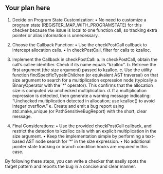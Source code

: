 Your plan here
-----------------
1. Decide on Program State Customization:
   • No need to customize a program state (REGISTER_MAP_WITH_PROGRAMSTATE) for this checker because the issue is local to one function call, so tracking extra pointer or alias information is unnecessary.

2. Choose the Callback Function:
   • Use the checkPostCall callback to intercept allocation calls.
   • In checkPostCall, filter for calls to kzalloc.

3. Implement the Callback in checkPostCall:
   a. In checkPostCall, obtain the call’s callee identifier. Check if its name equals "kzalloc".
   b. Retrieve the first argument (the size argument) passed to kzalloc.
   c. Use the utility function findSpecificTypeInChildren (or equivalent AST traversal) on that size argument to search for a multiplication expression node (typically a BinaryOperator with the '*' operator). This confirms that the allocation size is computed via unchecked multiplication.
   d. If a multiplication expression is detected, then generate a warning message indicating: “Unchecked multiplication detected in allocation; use kcalloc() to avoid integer overflow.”
   e. Create and emit a bug report using std::make_unique<BasicBugReport> (or PathSensitiveBugReport) with the short, clear message.

4. Final Considerations:
   • Use the provided checkPostCall callback, and restrict the detection to kzalloc calls with an explicit multiplication in the size argument.
   • Keep the implementation simple by performing a text-based AST node search for '*' in the size expression.
   • No additional pointer state tracking or branch condition hooks are required in this case.

By following these steps, you can write a checker that easily spots the target pattern and reports the bug in a concise and clear manner.